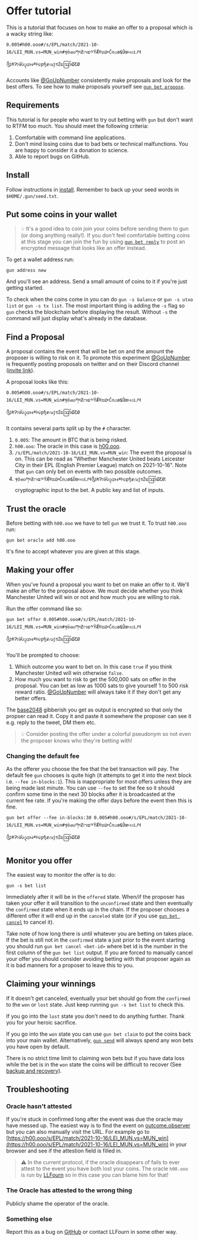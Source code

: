 # Offer tutorial

This is a tutorial that focuses on how to make an offer to a proposal which is a wacky string like:

```
0.005#h00.ooo#/s/EPL/match/2021-10-16/LEI_MUN.vs=MUN_win#ৠöഓཀসƵ୯รແྋŸǢঊಹహĈၐ೨ø໕Ǜœબ೮ǇЧ༃ཆɁঢӛႱ၃ಢͱธྈͰଢƿɧƶവϳॻŹဪ໖ƸØ
```

Accounts like [@GoUpNumber] consistently make proposals and look for the best offers.
To see how to make proposals yourself see [`gun bet propose`](./propose.md).

## Requirements

This tutorial is for people who want to try out betting with `gun` but don't want to RTFM too much.
You should meet the following criteria:

1. Comfortable with command line applications.
2. Don't mind losing coins due to bad bets or technical malfunctions. You are happy to consider it a donation to science.
3. Able to report bugs on GitHub.
  
## Install

Follow instructions in [install](../install.md).
Remember to back up your seed words in `$HOME/.gun/seed.txt`.

## Put some coins in your wallet

> 💡 It's a good idea to coin join your coins before sending them to gun (or doing anything really!).
> If you don't feel comfortable betting coins at this stage you can join the fun by using [`gun bet reply`](./reply.md) to post an encrypted message that looks like an offer instead.

To get a wallet address run:

```
gun address new
```

And you'll see an address.
Send a small amount of coins to it if you're just getting started.

To check when the coins come in you can do `gun -s balance` or `gun -s utxo list` or `gun -s tx list`.
The most important thing is adding the `-s` flag so `gun` checks the blockchain before displaying the result.
Without `-s` the command will just display what's already in the database.

## Find a Proposal

A proposal contains the event that will be bet on and the amount the proposer is willing to risk on it.
To promote this experiment [@GoUpNumber] is frequently posting proposals on twitter and on their Discord channel ([invite link](https://discord.gg/MB27cDJyrR)).

A proposal looks like this:

```
0.005#h00.ooo#/s/EPL/match/2021-10-16/LEI_MUN.vs=MUN_win#ৠöഓཀসƵ୯รແྋŸǢঊಹహĈၐ೨ø໕Ǜœબ೮ǇЧ༃ཆɁঢӛႱ၃ಢͱธྈͰଢƿɧƶവϳॻŹဪ໖ƸØ
```

It contains several parts split up by the `#` character. 

1. `0.005`:  The amount in BTC that is being risked.
2. `h00.ooo`: The oracle in this case is [h00.ooo](https://h00.ooo).
3. `/s/EPL/match/2021-10-16/LEI_MUN.vs=MUN_win`: The event the proposal is on. 
   This can be read as "Whether Manchester United beats Leicester City in their EPL (English Premier League) match on 2021-10-16".
   Note that `gun` can only bet on events with two possible outcomes.
4. `ৠöഓཀসƵ୯รແྋŸǢঊಹహĈၐ೨ø໕Ǜœબ೮ǇЧ༃ཆɁঢӛႱ၃ಢͱธྈͰଢƿɧƶവϳॻŹဪ໖ƸØ`: cryptographic input to the bet. A public key and list of inputs.


## Trust the oracle

Before betting with `h00.ooo` we have to tell `gun` we trust it.
To trust `h00.ooo` run:

```
gun bet oracle add h00.ooo
```

It's fine to accept whatever you are given at this stage.

## Making your offer

When you've found a proposal you want to bet on make an offer to it.
We'll make an offer to the proposal above.
We must decide whether you think Manchester United will win or not and how much you are willing to risk.

Run the offer command like so:

```
gun bet offer 0.005#h00.ooo#/s/EPL/match/2021-10-16/LEI_MUN.vs=MUN_win#ৠöഓཀসƵ୯รແྋŸǢঊಹహĈၐ೨ø໕Ǜœબ೮ǇЧ༃ཆɁঢӛႱ၃ಢͱธྈͰଢƿɧƶവϳॻŹဪ໖ƸØ
```

You'll be prompted to choose:

1. Which outcome you want to bet on. In this case `true` if you think Manchester United will win otherwise `false`.
2. How much you want to risk to get the 500,000 sats on offer in the proposal.
   You can bet as low as 1000 sats to give yourself 1 to 500 risk reward ratio. 
   [@GoUpNumber] will always take it if they don't get any better offers.

The [base2048] gibberish you get as output is encrypted so that only the propser can read it.
Copy it and paste it somewhere the proposer can see it e.g. reply to the tweet, DM them etc.

> 💡 Consider posting the offer under a colorful pseudonym so not even the proposer knows who they're betting with!

### Changing the default fee

As the offerer you choose the fee that the bet transaction will pay.
The default fee `gun` chooses is quite high (it attempts to get it into the next block i.e. `--fee in-blocks:1`).
This is inappropriate for most offers unless they are being made last minute.
You can use `--fee` to set the fee so it should confirm some time in the next 30 blocks after it is broadcasted at the current fee rate.
If you're making the offer days before the event then this is fine.

```
gun bet offer --fee in-blocks:30 0.005#h00.ooo#/s/EPL/match/2021-10-16/LEI_MUN.vs=MUN_win#ৠöഓཀসƵ୯รແྋŸǢঊಹహĈၐ೨ø໕Ǜœબ೮ǇЧ༃ཆɁঢӛႱ၃ಢͱธྈͰଢƿɧƶവϳॻŹဪ໖ƸØ
```

## Monitor you offer

The easiest way to monitor the offer is to do:

```
gun -s bet list
```

Immediately after it will be in the `offered` state.
When/if the proposer has taken your offer it will transition to the `unconfirmed` state and then eventually the `confirmed` state when it ends up in the chain.
If the proposer chooses a different offer it will end up in the `canceled` state (or if you use [`gun bet cancel`](./cancel.md) to cancel it).

Take note of how long there is until whatever you are betting on takes place.
If the bet is still not in the `confirmed` state a just prior to the event starting you should run `gun bet cancel <bet-id>` where bet id is the number in the first column of the `gun bet list` output.
If you are forced to manually cancel your offer you should consider avoiding betting with that proposer again as it is bad manners for a proposer to leave this to you.

## Claiming your winnings

If it doesn't get canceled, eventually your bet should go from the `confirmed` to the `won` or `lost` state.
Just keep running `gun -s bet list` to check this.

If you go into the `lost` state you don't need to do anything further.
Thank you for your heroic sacrifice.

If you go into the `won` state you can use `gun bet claim` to put the coins back into your main wallet.
Alternatively, [`gun send`](../wallet/send.md) will always spend any won bets you have open by default.

There is no strict time limit to claiming won bets but if you have data loss while the bet is in the `won` state the coins will be difficult to recover (See [backup and recovery](../backup-and-recovery.md)).

## Troubleshooting 

### Oracle hasn't attested

If you're stuck in confirmed long after the event was due the oracle may have messed up.
The easiest way is to find the event on [outcome.observer] but you can also manually visit the URL. 
For example go to [https://h00.ooo/s/EPL/match/2021-10-16/LEI_MUN.vs=MUN_win](https://h00.ooo/s/EPL/match/2021-10-16/LEI_MUN.vs=MUN_win) in your browser and see if the attestion field is filled in.

> ⚠️ In the current protocol, if the oracle disappears of fails to ever attest to the event you have both lost your coins.
> The oracle `h00.ooo` is run by [LLFourn](https://github.com/LLFourn) so in this case you can blame him for that!

### The Oracle has attested to the wrong thing

Publicly shame the operator of the oracle.

### Something else

Report this as a bug on [GitHub](https://github.com/LLFourn/gun) or contact LLFourn in some other way.

[@GoUpNumber]: https://twitter.com/GoUpNumber
[base2048]: https://docs.rs/base2048
[outcome.observer]: https://outcome.observer
